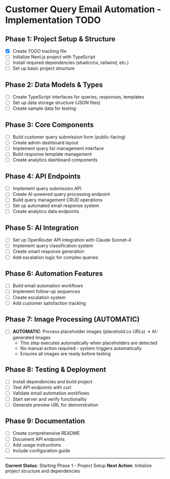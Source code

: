# Customer Query Email Automation - Implementation TODO

## Phase 1: Project Setup & Structure
- [x] Create TODO tracking file
- [ ] Initialize Next.js project with TypeScript
- [ ] Install required dependencies (shadcn/ui, tailwind, etc.)
- [ ] Set up basic project structure

## Phase 2: Data Models & Types
- [ ] Create TypeScript interfaces for queries, responses, templates
- [ ] Set up data storage structure (JSON files)
- [ ] Create sample data for testing

## Phase 3: Core Components
- [ ] Build customer query submission form (public-facing)
- [ ] Create admin dashboard layout
- [ ] Implement query list management interface
- [ ] Build response template management
- [ ] Create analytics dashboard components

## Phase 4: API Endpoints
- [ ] Implement query submission API
- [ ] Create AI-powered query processing endpoint
- [ ] Build query management CRUD operations
- [ ] Set up automated email response system
- [ ] Create analytics data endpoints

## Phase 5: AI Integration
- [ ] Set up OpenRouter API integration with Claude Sonnet-4
- [ ] Implement query classification system
- [ ] Create smart response generation
- [ ] Add escalation logic for complex queries

## Phase 6: Automation Features
- [ ] Build email automation workflows
- [ ] Implement follow-up sequences
- [ ] Create escalation system
- [ ] Add customer satisfaction tracking

## Phase 7: Image Processing (AUTOMATIC)
- [ ] **AUTOMATIC**: Process placeholder images (placehold.co URLs) → AI-generated images
  - This step executes automatically when placeholders are detected
  - No manual action required - system triggers automatically
  - Ensures all images are ready before testing

## Phase 8: Testing & Deployment
- [ ] Install dependencies and build project
- [ ] Test API endpoints with curl
- [ ] Validate email automation workflows
- [ ] Start server and verify functionality
- [ ] Generate preview URL for demonstration

## Phase 9: Documentation
- [ ] Create comprehensive README
- [ ] Document API endpoints
- [ ] Add usage instructions
- [ ] Include configuration guide

---
**Current Status**: Starting Phase 1 - Project Setup
**Next Action**: Initialize project structure and dependencies